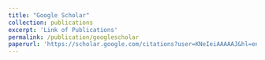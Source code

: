 ```yaml
---
title: "Google Scholar"
collection: publications
excerpt: 'Link of Publications'
permalink: /publication/googlescholar
paperurl: 'https://scholar.google.com/citations?user=KNeIeiAAAAAJ&hl=en'
---
```

